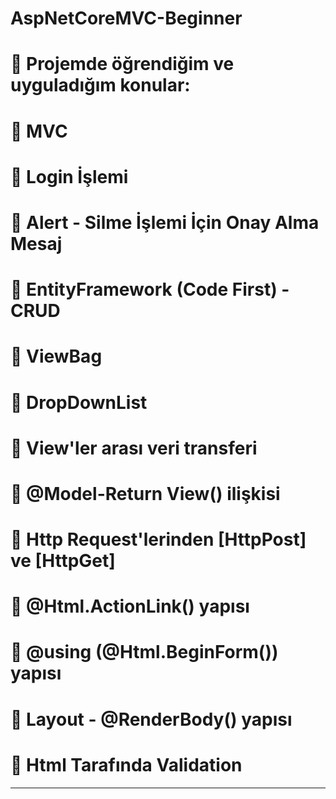 # AspNetCoreMVC-Beginner
# 🎯 Projemde öğrendiğim ve uyguladığım konular:
# 💎 MVC
# 💎 Login İşlemi 
# 💎 Alert - Silme İşlemi İçin Onay Alma Mesaj 
# 💎 EntityFramework (Code First) - CRUD
# 💎 ViewBag 
# 💎 DropDownList 
# 💎 View'ler arası veri transferi
# 💎 @Model-Return View() ilişkisi
# 💎 Http Request'lerinden [HttpPost] ve [HttpGet]
# 💎 @Html.ActionLink() yapısı
# 💎 @using (@Html.BeginForm()) yapısı
# 💎 Layout - @RenderBody() yapısı
# 💎 Html Tarafında Validation
___________________________________________________________________________________________________
